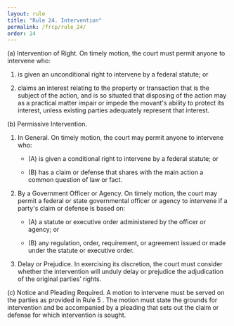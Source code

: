 ```yaml
---
layout: rule
title: "Rule 24. Intervention"
permalink: /frcp/rule_24/
order: 24
---
```


(a) Intervention of Right. On timely motion, the court must permit anyone to intervene who:


1. is given an unconditional right to intervene by a federal statute; or


2. claims an interest relating to the property or transaction that is the subject of the action, and is so situated that disposing of the action may as a practical matter impair or impede the movant's ability to protect its interest, unless existing parties adequately represent that interest.


(b) Permissive Intervention.


1. In General. On timely motion, the court may permit anyone to intervene who:


    - (A) is given a conditional right to intervene by a federal statute; or


    - (B) has a claim or defense that shares with the main action a common question of law or fact.


2. By a Government Officer or Agency. On timely motion, the court may permit a federal or state governmental officer or agency to intervene if a party's claim or defense is based on:


    - (A) a statute or executive order administered by the officer or agency; or


    - (B) any regulation, order, requirement, or agreement issued or made under the statute or executive order.


3. Delay or Prejudice. In exercising its discretion, the court must consider whether the intervention will unduly delay or prejudice the adjudication of the original parties’ rights.


(c) Notice and Pleading Required. A motion to intervene must be served on the parties as provided in Rule 5 . The motion must state the grounds for intervention and be accompanied by a pleading that sets out the claim or defense for which intervention is sought.
